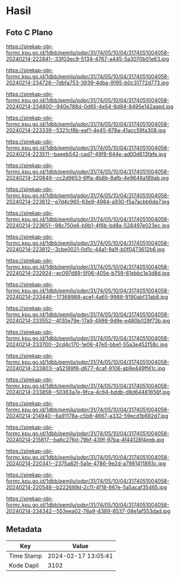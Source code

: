 # Hasil

## Foto C Plano

https://sirekap-obj-formc.kpu.go.id/1dbb/pemilu/pdpr/31/74/05/10/04/3174051004058-20240214-222841--33f03ec9-5134-4767-a445-5a3070b01e63.jpg

https://sirekap-obj-formc.kpu.go.id/1dbb/pemilu/pdpr/31/74/05/10/04/3174051004058-20240214-234726--7dbfa753-3939-4dba-9195-b0c31772d773.jpg

https://sirekap-obj-formc.kpu.go.id/1dbb/pemilu/pdpr/31/74/05/10/04/3174051004058-20240214-234800--940e788d-0d65-4e54-8d94-8495e142aaed.jpg

https://sirekap-obj-formc.kpu.go.id/1dbb/pemilu/pdpr/31/74/05/10/04/3174051004058-20240214-223339--5321cf8b-eaf1-4e45-878a-41acc59fa308.jpg

https://sirekap-obj-formc.kpu.go.id/1dbb/pemilu/pdpr/31/74/05/10/04/3174051004058-20240214-223511--baeeb542-cad7-49f8-844e-ad00d613fafe.jpg

https://sirekap-obj-formc.kpu.go.id/1dbb/pemilu/pdpr/31/74/05/10/04/3174051004058-20240214-220849--cc2d9653-6ffa-4b8b-8afb-4e9648a189ab.jpg

https://sirekap-obj-formc.kpu.go.id/1dbb/pemilu/pdpr/31/74/05/10/04/3174051004058-20240214-223612--e7d4c965-63e9-4984-a930-f5a7acbb6de7.jpg

https://sirekap-obj-formc.kpu.go.id/1dbb/pemilu/pdpr/31/74/05/10/04/3174051004058-20240214-223651--98c750e6-b9b1-4f6b-bd8a-528497e023ec.jpg

https://sirekap-obj-formc.kpu.go.id/1dbb/pemilu/pdpr/31/74/05/10/04/3174051004058-20240214-223812--3cbe0021-0d1c-44a1-9a1f-b0f0473612b6.jpg

https://sirekap-obj-formc.kpu.go.id/1dbb/pemilu/pdpr/31/74/05/10/04/3174051004058-20240214-232924--ec097d89-5f06-405e-b759-61ebbc1e3d8d.jpg

https://sirekap-obj-formc.kpu.go.id/1dbb/pemilu/pdpr/31/74/05/10/04/3174051004058-20240214-233446--17368988-acef-4a65-9988-9190abf31ab8.jpg

https://sirekap-obj-formc.kpu.go.id/1dbb/pemilu/pdpr/31/74/05/10/04/3174051004058-20240214-233552--4f30e79e-17a9-4998-9d9e-e480b029f73b.jpg

https://sirekap-obj-formc.kpu.go.id/1dbb/pemilu/pdpr/31/74/05/10/04/3174051004058-20240214-233700--2cd4c170-1e06-47e0-bbe1-55a3e452f58c.jpg

https://sirekap-obj-formc.kpu.go.id/1dbb/pemilu/pdpr/31/74/05/10/04/3174051004058-20240214-233803--a52189f8-d677-4caf-9106-ab9e449ff41c.jpg

https://sirekap-obj-formc.kpu.go.id/1dbb/pemilu/pdpr/31/74/05/10/04/3174051004058-20240214-233858--50363a7e-9fca-4c64-bddb-d8d64481656f.jpg

https://sirekap-obj-formc.kpu.go.id/1dbb/pemilu/pdpr/31/74/05/10/04/3174051004058-20240214-214940--6a91178a-c5b8-4667-a332-59ecd1b692d7.jpg

https://sirekap-obj-formc.kpu.go.id/1dbb/pemilu/pdpr/31/74/05/10/04/3174051004058-20240214-215817--ba6c276d-79bf-439f-97ba-4f44128f4eeb.jpg

https://sirekap-obj-formc.kpu.go.id/1dbb/pemilu/pdpr/31/74/05/10/04/3174051004058-20240214-220341--2375a82f-5a1e-4786-9e2d-a7981411893c.jpg

https://sirekap-obj-formc.kpu.go.id/1dbb/pemilu/pdpr/31/74/05/10/04/3174051004058-20240214-220548--b222689d-2c11-4f18-867e-5a5acaf35465.jpg

https://sirekap-obj-formc.kpu.go.id/1dbb/pemilu/pdpr/31/74/05/10/04/3174051004058-20240214-234342--553eea02-78a9-4389-8537-08e1af553dad.jpg


## Metadata

| Key        | Value               |
| ---------- | ------------------- |
| Time Stamp | 2024-02-17 13:05:41 |
| Kode Dapil | 3102                |



